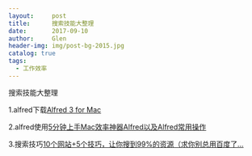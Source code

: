 ```yaml
---
layout:     post 
title:      搜索技能大整理
date:       2017-09-10 
author:     Glen                      
header-img: img/post-bg-2015.jpg
catalog: true 
tags: 
  - 工作效率
---  
```

搜索技能大整理

1.alfred下载[Alfred 3 for Mac](https://www.alfredapp.com/)

2.alfred使用[5分钟上手Mac效率神器Alfred以及Alfred常用操作
](http://www.jianshu.com/p/e9f3352c785f)

3.搜索技巧[10个网站+5个技巧，让你搜到99%的资源（求你别总用百度了…](https://mp.weixin.qq.com/s/NnE45lyTb8fwp0EwyNZ1cA)
